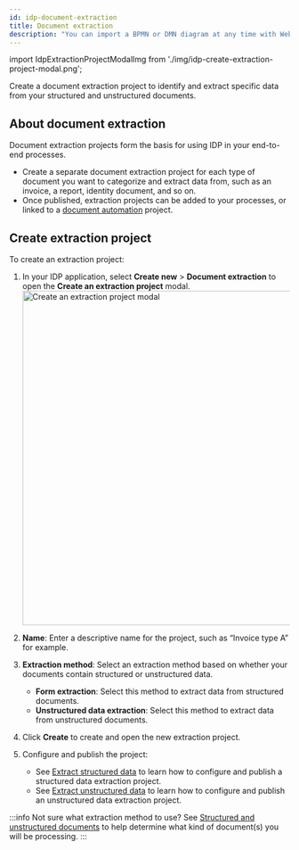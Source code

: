 ```yaml
---
id: idp-document-extraction
title: Document extraction
description: "You can import a BPMN or DMN diagram at any time with Web Modeler."
---
```


import IdpExtractionProjectModalImg from './img/idp-create-extraction-project-modal.png';

Create a document extraction project to identify and extract specific data from your structured and unstructured documents.

## About document extraction

Document extraction projects form the basis for using IDP in your end-to-end processes.

- Create a separate document extraction project for each type of document you want to categorize and extract data from, such as an invoice, a report, identity document, and so on.
- Once published, extraction projects can be added to your processes, or linked to a [document automation](idp-document-automation.md) project.

## Create extraction project

To create an extraction project:

1. In your IDP application, select **Create new** > **Document extraction** to open the **Create an extraction project** modal.
   <img src={IdpExtractionProjectModalImg} alt="Create an extraction project modal" width="600px"/>
1. **Name**: Enter a descriptive name for the project, such as “Invoice type A” for example.
1. **Extraction method**: Select an extraction method based on whether your documents contain structured or unstructured data.

   - **Form extraction**: Select this method to extract data from structured documents.
   - **Unstructured data extraction**: Select this method to extract data from unstructured documents.

1. Click **Create** to create and open the new extraction project.
1. Configure and publish the project:
   - See [Extract structured data](idp-structured-extraction.md) to learn how to configure and publish a structured data extraction project.
   - See [Extract unstructured data](idp-unstructured-extraction.md) to learn how to configure and publish an unstructured data extraction project.

:::info
Not sure what extraction method to use? See [Structured and unstructured documents](idp-key-concepts.md) to help determine what kind of document(s) you will be processing.
:::
